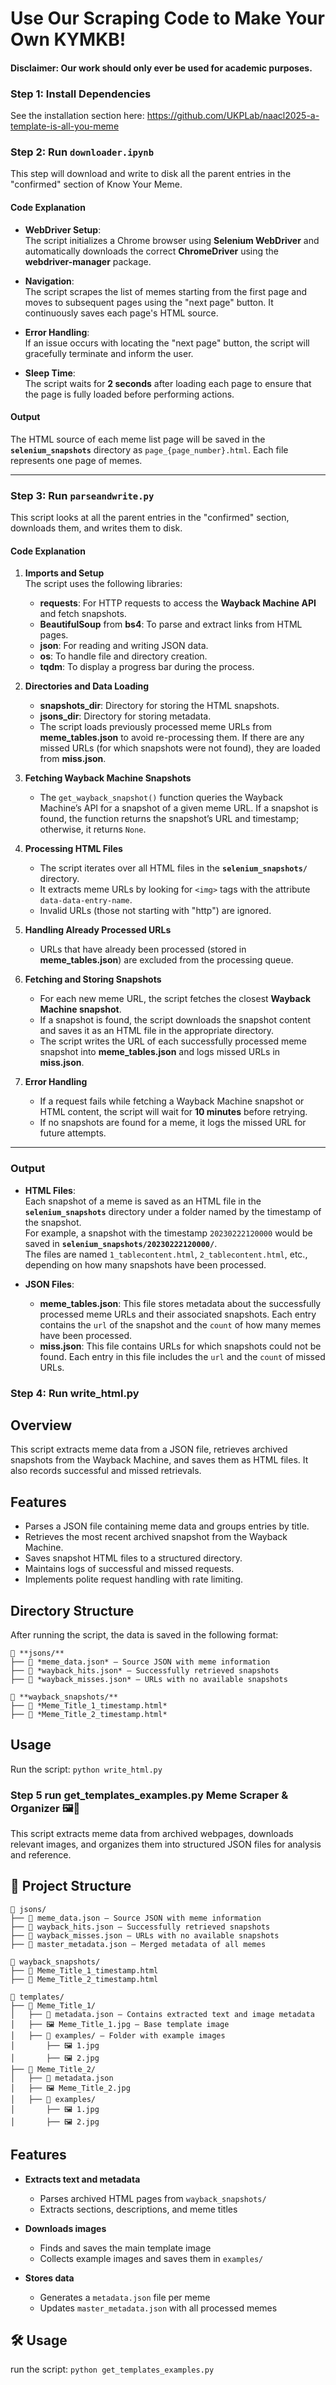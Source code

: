 # Use Our Scraping Code to Make Your Own KYMKB!
#### Disclaimer: Our work should only ever be used for academic purposes.
### Step 1: Install Dependencies

See the installation section here: https://github.com/UKPLab/naacl2025-a-template-is-all-you-meme

### Step 2: Run `downloader.ipynb`

This step will download and write to disk all the parent entries in the "confirmed" section of Know Your Meme.

#### Code Explanation

- **WebDriver Setup**:  
  The script initializes a Chrome browser using **Selenium WebDriver** and automatically downloads the correct **ChromeDriver** using the **webdriver-manager** package.

- **Navigation**:  
  The script scrapes the list of memes starting from the first page and moves to subsequent pages using the "next page" button. It continuously saves each page's HTML source.

- **Error Handling**:  
  If an issue occurs with locating the "next page" button, the script will gracefully terminate and inform the user.

- **Sleep Time**:  
  The script waits for **2 seconds** after loading each page to ensure that the page is fully loaded before performing actions.

#### Output

The HTML source of each meme list page will be saved in the **`selenium_snapshots`** directory as `page_{page_number}.html`. Each file represents one page of memes.

---

### Step 3: Run `parseandwrite.py`

This script looks at all the parent entries in the "confirmed" section, downloads them, and writes them to disk.

#### Code Explanation

1. **Imports and Setup**  
   The script uses the following libraries:
   - **requests**: For HTTP requests to access the **Wayback Machine API** and fetch snapshots.
   - **BeautifulSoup** from **bs4**: To parse and extract links from HTML pages.
   - **json**: For reading and writing JSON data.
   - **os**: To handle file and directory creation.
   - **tqdm**: To display a progress bar during the process.

2. **Directories and Data Loading**  
   - **snapshots_dir**: Directory for storing the HTML snapshots.
   - **jsons_dir**: Directory for storing metadata.
   - The script loads previously processed meme URLs from **meme_tables.json** to avoid re-processing them. If there are any missed URLs (for which snapshots were not found), they are loaded from **miss.json**.

3. **Fetching Wayback Machine Snapshots**  
   - The `get_wayback_snapshot()` function queries the Wayback Machine’s API for a snapshot of a given meme URL. If a snapshot is found, the function returns the snapshot’s URL and timestamp; otherwise, it returns `None`.

4. **Processing HTML Files**  
   - The script iterates over all HTML files in the **`selenium_snapshots/`** directory.
   - It extracts meme URLs by looking for `<img>` tags with the attribute `data-data-entry-name`.
   - Invalid URLs (those not starting with "http") are ignored.

5. **Handling Already Processed URLs**  
   - URLs that have already been processed (stored in **meme_tables.json**) are excluded from the processing queue.

6. **Fetching and Storing Snapshots**  
   - For each new meme URL, the script fetches the closest **Wayback Machine snapshot**.
   - If a snapshot is found, the script downloads the snapshot content and saves it as an HTML file in the appropriate directory.
   - The script writes the URL of each successfully processed meme snapshot into **meme_tables.json** and logs missed URLs in **miss.json**.

7. **Error Handling**  
   - If a request fails while fetching a Wayback Machine snapshot or HTML content, the script will wait for **10 minutes** before retrying.
   - If no snapshots are found for a meme, it logs the missed URL for future attempts.

---

### Output

- **HTML Files**:  
  Each snapshot of a meme is saved as an HTML file in the **`selenium_snapshots`** directory under a folder named by the timestamp of the snapshot.  
  For example, a snapshot with the timestamp `20230222120000` would be saved in **`selenium_snapshots/20230222120000/`**.  
  The files are named `1_tablecontent.html`, `2_tablecontent.html`, etc., depending on how many snapshots have been processed.

- **JSON Files**:  
  - **meme_tables.json**: This file stores metadata about the successfully processed meme URLs and their associated snapshots. Each entry contains the `url` of the snapshot and the `count` of how many memes have been processed.
  - **miss.json**: This file contains URLs for which snapshots could not be found. Each entry in this file includes the `url` and the `count` of missed URLs.
 

### Step 4: Run write_html.py

## Overview

This script extracts meme data from a JSON file, retrieves archived snapshots from the Wayback Machine, and saves them as HTML files. It also records successful and missed retrievals.

## Features

- Parses a JSON file containing meme data and groups entries by title.
- Retrieves the most recent archived snapshot from the Wayback Machine.
- Saves snapshot HTML files to a structured directory.
- Maintains logs of successful and missed requests.
- Implements polite request handling with rate limiting.

## Directory Structure

After running the script, the data is saved in the following format:

```
📂 **jsons/**
├── 📄 *meme_data.json* — Source JSON with meme information  
├── 📄 *wayback_hits.json* — Successfully retrieved snapshots  
├── 📄 *wayback_misses.json* — URLs with no available snapshots  

📂 **wayback_snapshots/**
├── 📄 *Meme_Title_1_timestamp.html*  
├── 📄 *Meme_Title_2_timestamp.html*
```


## Usage

Run the script:
`python write_html.py`

### Step 5 run get_templates_examples.py Meme Scraper & Organizer 🖼️📜  

This script extracts meme data from archived webpages, downloads relevant images, and organizes them into structured JSON files for analysis and reference.  

## 📂 Project Structure  

```
📂 jsons/  
├── 📄 meme_data.json — Source JSON with meme information  
├── 📄 wayback_hits.json — Successfully retrieved snapshots  
├── 📄 wayback_misses.json — URLs with no available snapshots  
├── 📄 master_metadata.json — Merged metadata of all memes  

📂 wayback_snapshots/  
├── 📄 Meme_Title_1_timestamp.html  
├── 📄 Meme_Title_2_timestamp.html  

📂 templates/  
├── 📂 Meme_Title_1/  
│   ├── 📄 metadata.json — Contains extracted text and image metadata  
│   ├── 🖼️ Meme_Title_1.jpg — Base template image  
│   ├── 📂 examples/ — Folder with example images  
│       ├── 🖼️ 1.jpg  
│       ├── 🖼️ 2.jpg  
├── 📂 Meme_Title_2/  
│   ├── 📄 metadata.json  
│   ├── 🖼️ Meme_Title_2.jpg  
│   ├── 📂 examples/  
│       ├── 🖼️ 1.jpg  
│       ├── 🖼️ 2.jpg
```

## Features  
- **Extracts text and metadata**  
  - Parses archived HTML pages from `wayback_snapshots/`  
  - Extracts sections, descriptions, and meme titles  

- **Downloads images**  
  - Finds and saves the main template image  
  - Collects example images and saves them in `examples/`  

- **Stores data**  
  - Generates a `metadata.json` file per meme  
  - Updates `master_metadata.json` with all processed memes  

## 🛠️ Usage
run the script:
`python get_templates_examples.py`

